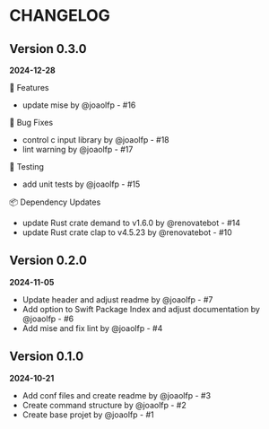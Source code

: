 # CHANGELOG

## Version 0.3.0
**2024-12-28**

🚀 Features
- update mise by @joaolfp - #16

🐛 Bug Fixes
- control c input library by @joaolfp - #18
- lint warning by @joaolfp - #17

🧪 Testing
- add unit tests by @joaolfp - #15

📦️ Dependency Updates
- update Rust crate demand to v1.6.0 by @renovatebot - #14
- update Rust crate clap to v4.5.23 by @renovatebot - #10

## Version 0.2.0
**2024-11-05**

- Update header and adjust readme by @joaolfp - #7
- Add option to Swift Package Index and adjust documentation by @joaolfp - #6
- Add mise and fix lint by @joaolfp - #4

## Version 0.1.0
**2024-10-21**

- Add conf files and create readme by @joaolfp - #3
- Create command structure by @joaolfp - #2
- Create base projet by @joaolfp - #1
